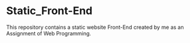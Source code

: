 # Static_Front-End
This repository contains a static website Front-End created by me as an Assignment of Web Programming.
